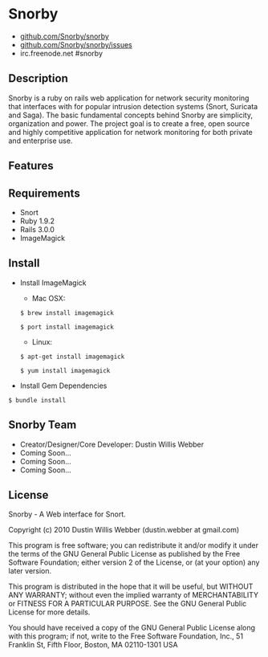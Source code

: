 # Snorby

* [github.com/Snorby/snorby](http://github.com/Snorby/snorby/)
* [github.com/Snorby/snorby/issues](http://github.com/Snorby/snorby/issues)
* irc.freenode.net #snorby

## Description

Snorby is a ruby on rails web application for network security monitoring that interfaces with for popular intrusion detection systems (Snort, Suricata and Saga). The basic fundamental concepts behind Snorby are simplicity, organization and power. The project goal is to create a free, open source and highly competitive application for network monitoring for both private and enterprise use.

## Features

## Requirements

* Snort
* Ruby 1.9.2
* Rails 3.0.0
* ImageMagick

## Install

* Install ImageMagick

	* Mac OSX:
	 
	 `$ brew install imagemagick`
	
	 `$ port install imagemagick`
		
	* Linux:
	
	 `$ apt-get install imagemagick`
	
	 `$ yum install imagemagick`

* Install Gem Dependencies

 `$ bundle install`

## Snorby Team

* Creator/Designer/Core Developer: Dustin Willis Webber
* Coming Soon...
* Coming Soon...
* Coming Soon...

## License

Snorby - A Web interface for Snort.

Copyright (c) 2010 Dustin Willis Webber (dustin.webber at gmail.com)

This program is free software; you can redistribute it and/or modify
it under the terms of the GNU General Public License as published by
the Free Software Foundation; either version 2 of the License, or
(at your option) any later version.

This program is distributed in the hope that it will be useful,
but WITHOUT ANY WARRANTY; without even the implied warranty of
MERCHANTABILITY or FITNESS FOR A PARTICULAR PURPOSE.  See the
GNU General Public License for more details.

You should have received a copy of the GNU General Public License
along with this program; if not, write to the Free Software
Foundation, Inc., 51 Franklin St, Fifth Floor, Boston, MA  02110-1301  USA